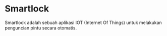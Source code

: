 # Smartlock
Smartlock adalah sebuah aplikasi IOT (Internet Of Things) untuk melakukan penguncian pintu secara otomatis.
